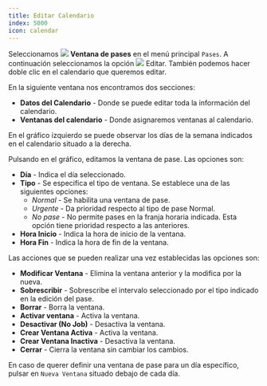 ```yaml
---
title: Editar Calendario
index: 5000
icon: calendar
---
```


Seleccionamos <img src="/static/images/icons/slot.svg" /> **Ventana de pases**
en el menú principal `Pases`. A continuación seleccionamos la opción <img
src="/static/images/icons/edit.svg" /> Editar. También podemos hacer doble clic
en el calendario que queremos editar.

En la siguiente ventana nos encontramos dos secciones:

- **Datos del Calendario** - Donde se puede editar toda la información del
calendario.
- **Ventanas del calendario** - Donde asignaremos ventanas al calendario.

En el gráfico izquierdo se puede observar los días de la semana indicados en el calendario situado a la derecha.

Pulsando en el gráfico, editamos la ventana de pase. Las opciones son:

- **Día** - Indica el día seleccionado.
- **Tipo** - Se especifica el tipo de ventana. Se establece una de las siguientes opciones:
   - *Normal* - Se habilita una ventana de pase.
   - *Urgente* - Da prioridad respecto al tipo de pase Normal.
   - *No pase* - No permite pases en la franja horaria indicada. Esta opción tiene prioridad respecto a las anteriores.
- **Hora Inicio** - Indica la hora de inicio de la ventana.
- **Hora Fin** - Indica la hora de fin de la ventana.

Las acciones que se pueden realizar una vez establecidas las opciones son:

- **Modificar Ventana** - Elimina la ventana anterior y la modifica por la nueva.
- **Sobrescribir** - Sobrescribe el intervalo seleccionado por el tipo indicado en la edición del pase.
- **Borrar** - Borra la ventana.
- **Activar ventana** - Activa la ventana.
- **Desactivar (No Job)** - Desactiva la ventana.
- **Crear Ventana Activa** - Activa la ventana.
- **Crear Ventana Inactiva** - Desactiva la ventana.
- **Cerrar** - Cierra la ventana sin cambiar los cambios.

En caso de querer definir una ventana de pase para un día específico, pulsar en `Nueva Ventana` situado debajo de cada día.


